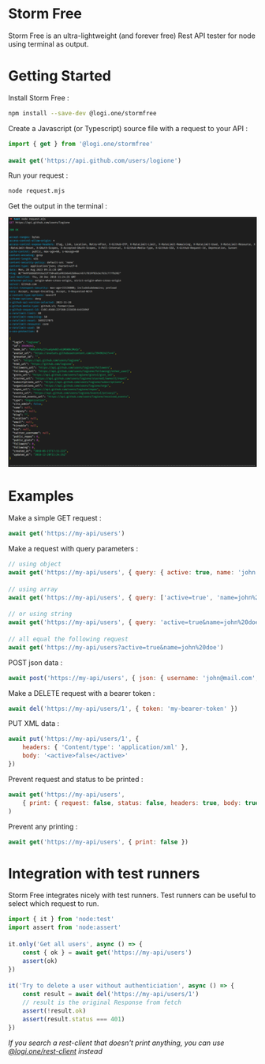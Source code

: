 # Storm Free

Storm Free is an ultra-lightweight (and forever free) Rest API tester for node using terminal as output.

# Getting Started

Install Storm Free :

```bash
npm install --save-dev @logi.one/stormfree
```

Create a Javascript (or Typescript) source file with a request to your API :

```javascript
import { get } from '@logi.one/stormfree'

await get('https://api.github.com/users/logione')
```

Run your request :

```bash
node request.mjs
```

Get the output in the terminal :

![Request output](https://github.com/logione/stormfree/blob/master/output.png?raw=true)

# Examples

Make a simple GET request :

```javascript
await get('https://my-api/users')
````

Make a request with query parameters :

```javascript
// using object
await get('https://my-api/users', { query: { active: true, name: 'john doe' }})

// using array
await get('https://my-api/users', { query: ['active=true', 'name=john%20doe']})

// or using string
await get('https://my-api/users', { query: 'active=true&name=john%20doe' })

// all equal the following request
await get('https://my-api/users?active=true&name=john%20doe')
```

POST json data :

```javascript
await post('https://my-api/users', { json: { username: 'john@mail.com', name: 'John Doe' }})
```

Make a DELETE request with a bearer token :

```javascript
await del('https://my-api/users/1', { token: 'my-bearer-token' })
```

PUT XML data :

```javascript
await put('https://my-api/users/1', { 
    headers: { 'Content/type': 'application/xml' },
    body: '<active>false</active>'
})
```

Prevent request and status to be printed :

```javascript
await get('https://my-api/users',
    { print: { request: false, status: false, headers: true, body: true } }
)
```

Prevent any printing :

```javascript
await get('https://my-api/users', { print: false })
````

# Integration with test runners

Storm Free integrates nicely with test runners. Test runners can be useful to select which request to run.

```javascript
import { it } from 'node:test'
import assert from 'node:assert'

it.only('Get all users', async () => {
    const { ok } = await get('https://my-api/users')
    assert(ok)
})

it('Try to delete a user without authenticiation', async () => {
    const result = await del('https://my-api/users/1')
    // result is the original Response from fetch 
    assert(!result.ok)
    assert(result.status === 401)
})
```

*If you search a rest-client that doesn't print anything, you can use [@logi.one/rest-client](https://www.npmjs.com/package/@logi.one/rest-client) instead*